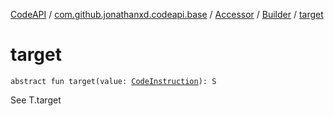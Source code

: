 [CodeAPI](../../../index.md) / [com.github.jonathanxd.codeapi.base](../../index.md) / [Accessor](../index.md) / [Builder](index.md) / [target](.)

# target

`abstract fun target(value: `[`CodeInstruction`](../../../com.github.jonathanxd.codeapi/-code-instruction.md)`): S`

See T.target

